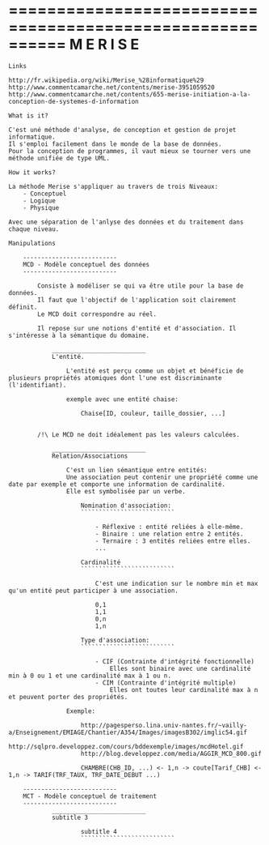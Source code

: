 ==========================================================
                       M E R I S E
==========================================================

~~~~~~~~~~~~~~~~~~~~~~~~~~
Links
~~~~~~~~~~~~~~~~~~~~~~~~~~

    http://fr.wikipedia.org/wiki/Merise_%28informatique%29
    http://www.commentcamarche.net/contents/merise-3951059520
    http://www.commentcamarche.net/contents/655-merise-initiation-a-la-conception-de-systemes-d-information


~~~~~~~~~~~~~~~~~~~~~~~~~~
What is it?
~~~~~~~~~~~~~~~~~~~~~~~~~~

    C'est uné méthode d'analyse, de conception et gestion de projet informatique.
    Il s'emploi facilement dans le monde de la base de données.
    Pour la conception de programmes, il vaut mieux se tourner vers une méthode unifiée de type UML.

~~~~~~~~~~~~~~~~~~~~~~~~~~
How it works?
~~~~~~~~~~~~~~~~~~~~~~~~~~

    La méthode Merise s'appliquer au travers de trois Niveaux:
        - Conceptuel
        - Logique
        - Physique

    Avec une séparation de l'anlyse des données et du traitement dans chaque niveau.
        

~~~~~~~~~~~~~~~~~~~~~~~~~~
Manipulations
~~~~~~~~~~~~~~~~~~~~~~~~~~

        --------------------------
        MCD - Modèle conceptuel des données
        --------------------------

            Consiste à modéliser se qui va être utile pour la base de données.
            Il faut que l'objectif de l'application soit clairement définit.
            Le MCD doit correspondre au réel.

            Il repose sur une notions d'entité et d'association. Il s'intéresse à la sémantique du domaine.

                __________________________
                L'entité.

                    L'entité est perçu comme un objet et bénéficie de plusieurs propriétés atomiques dont l'une est discriminante (l'identifiant).

                    exemple avec une entité chaise:

                        Chaise[ID, couleur, taille_dossier, ...]


            /!\ Le MCD ne doit idéalement pas les valeurs calculées.

                __________________________
                Relation/Associations

                    C'est un lien sémantique entre entités:
                    Une association peut contenir une propriété comme une date par exemple et comporte une information de cardinalité.
                    Elle est symbolisée par un verbe.

                        Nomination d'association:
                        ``````````````````````````

                            - Réflexive : entité reliées à elle-même.
                            - Binaire : une relation entre 2 entités.
                            - Ternaire : 3 entités reliées entre elles.
                            ...

                        Cardinalité
                        ``````````````````````````

                            C'est une indication sur le nombre min et max qu'un entité peut participer à une association.

                            0,1
                            1,1
                            0,n
                            1,n

                        Type d'association:
                        ``````````````````````````

                            - CIF (Contrainte d'intégrité fonctionnelle)
                                Elles sont binaire avec une cardinalité min à 0 ou 1 et une cardinalité max à 1 ou n.
                            - CIM (Contrainte d'intégrité multiple)
                                Elles ont toutes leur cardinalité max à n et peuvent porter des propriétés.

                    Exemple:

                        http://pagesperso.lina.univ-nantes.fr/~vailly-a/Enseignement/EMIAGE/Chantier/A354/Images/imagesB302/imglic54.gif
                        http://sqlpro.developpez.com/cours/bddexemple/images/mcdHotel.gif
                        http://blog.developpez.com/media/AGGIR_MCD_800.gif

                        CHAMBRE(CHB_ID, ...) <- 1,n -> coute[Tarif_CHB] <- 1,n -> TARIF(TRF_TAUX, TRF_DATE_DEBUT ...)

        --------------------------
        MCT - Modèle conceptuel de traitement
        --------------------------
                __________________________
                subtitle 3

                        subtitle 4
                        ``````````````````````````
